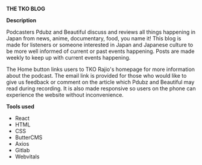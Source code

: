 **THE TKO BLOG**

**Description**

Podcasters Pdubz and Beautiful discuss and reviews all things happening in Japan from news, anime, documentary, food, you name it! This blog is made for listeners or someone interested in Japan and Japanese culture to be more well informed of current or past events happening. Posts are made weekly to keep up with current events happening.

The Home button links users to TKO Rajio's homepage for more information about the podcast. The email link is provided for those who would like to give us feedback or comment on the article which Pdubz and Beautiful may read during recording. It is also made responsive so users on the phone can experience the website without inconvenience. 

**Tools used**
- React
- HTML
- CSS
- ButterCMS
- Axios
- Gitlab
- Webvitals


